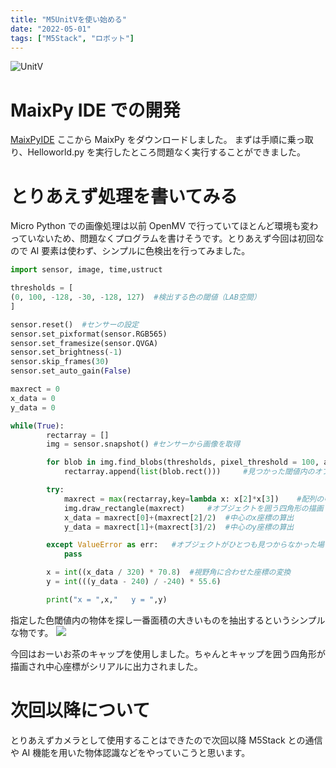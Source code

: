 ```yaml
---
title: "M5UnitVを使い始める"
date: "2022-05-01"
tags: ["M5Stack", "ロボット"]
---
```


![UnitV](/images/m5-unitv/unitV.jpeg)

# MaixPy IDE での開発

[MaixPyIDE](http://dl.sipeed.com/shareURL/MAIX/MaixPy/ide/v0.2.5)
ここから MaixPy をダウンロードしました。
まずは手順に乗っ取り、Helloworld.py を実行したところ問題なく実行することができました。

# とりあえず処理を書いてみる

Micro Python での画像処理は以前 OpenMV で行っていてほとんど環境も変わっていないため、問題なくプログラムを書けそうです。とりあえず今回は初回なので AI 要素は使わず、シンプルに色検出を行ってみました。

```python
import sensor, image, time,ustruct

thresholds = [
(0, 100, -128, -30, -128, 127)  #検出する色の閾値（LAB空間）
]

sensor.reset()  #センサーの設定
sensor.set_pixformat(sensor.RGB565)
sensor.set_framesize(sensor.QVGA)
sensor.set_brightness(-1)
sensor.skip_frames(30)
sensor.set_auto_gain(False)

maxrect = 0
x_data = 0
y_data = 0

while(True):
        rectarray = []
        img = sensor.snapshot() #センサーから画像を取得

        for blob in img.find_blobs(thresholds, pixel_threshold = 100, area_threshold = 100, merge = True, margin = 5):
            rectarray.append(list(blob.rect()))     #見つかった閾値内のオブジェクトをリストに格納

        try:
            maxrect = max(rectarray,key=lambda x: x[2]*x[3])    #配列の中から面積の一番大きい物を選定
            img.draw_rectangle(maxrect)     #オブジェクトを囲う四角形の描画
            x_data = maxrect[0]+(maxrect[2]/2)  #中心のx座標の算出
            y_data = maxrect[1]+(maxrect[3]/2)  #中心のy座標の算出

        except ValueError as err:   #オブジェクトがひとつも見つからなかった場合の例外処理
            pass

        x = int((x_data / 320) * 70.8)  #視野角に合わせた座標の変換
        y = int(((y_data - 240) / -240) * 55.6)

        print("x = ",x,"   y = ",y)
```

指定した色閾値内の物体を探し一番面積の大きいものを抽出するというシンプルな物です。
![](/images/m5-unitv/unitVprog.png)

今回はおーいお茶のキャップを使用しました。ちゃんとキャップを囲う四角形が描画され中心座標がシリアルに出力されました。

# 次回以降について

とりあえずカメラとして使用することはできたので次回以降 M5Stack との通信や AI 機能を用いた物体認識などをやっていこうと思います。
